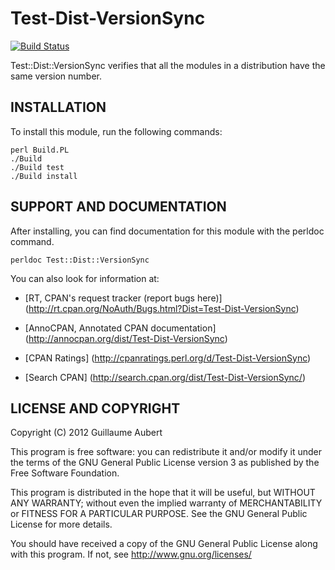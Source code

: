 Test-Dist-VersionSync
=====================

[![Build Status](https://travis-ci.org/guillaumeaubert/Test-Dist-VersionSync.png?branch=master)](https://travis-ci.org/guillaumeaubert/Test-Dist-VersionSync)

Test::Dist::VersionSync verifies that all the modules in a distribution have the same version number.


INSTALLATION
------------

To install this module, run the following commands:

	perl Build.PL
	./Build
	./Build test
	./Build install


SUPPORT AND DOCUMENTATION
-------------------------

After installing, you can find documentation for this module with the
perldoc command.

	perldoc Test::Dist::VersionSync


You can also look for information at:

 * [RT, CPAN's request tracker (report bugs here)]
   (http://rt.cpan.org/NoAuth/Bugs.html?Dist=Test-Dist-VersionSync)

 * [AnnoCPAN, Annotated CPAN documentation]
   (http://annocpan.org/dist/Test-Dist-VersionSync)

 * [CPAN Ratings]
   (http://cpanratings.perl.org/d/Test-Dist-VersionSync)

 * [Search CPAN]
   (http://search.cpan.org/dist/Test-Dist-VersionSync/)


LICENSE AND COPYRIGHT
---------------------

Copyright (C) 2012 Guillaume Aubert

This program is free software: you can redistribute it and/or modify it under
the terms of the GNU General Public License version 3 as published by the Free
Software Foundation.

This program is distributed in the hope that it will be useful, but WITHOUT ANY
WARRANTY; without even the implied warranty of MERCHANTABILITY or FITNESS FOR A
PARTICULAR PURPOSE. See the GNU General Public License for more details.

You should have received a copy of the GNU General Public License along with
this program. If not, see http://www.gnu.org/licenses/

